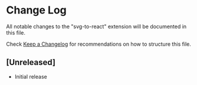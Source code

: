 # Change Log

All notable changes to the "svg-to-react" extension will be documented in this file.

Check [Keep a Changelog](http://keepachangelog.com/) for recommendations on how to structure this file.

## [Unreleased]

- Initial release